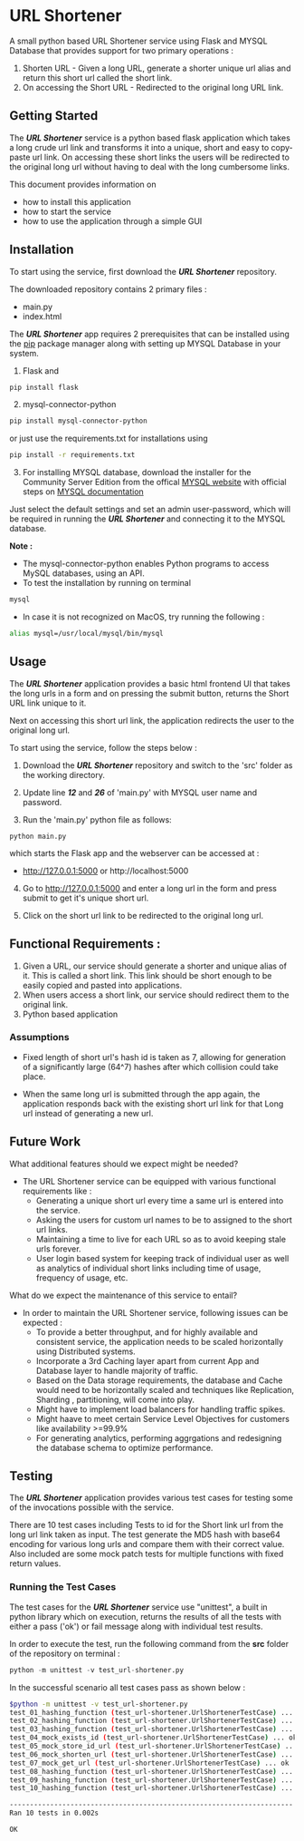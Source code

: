 # URL Shortener
A small python based URL Shortener service using Flask and MYSQL Database that provides support for two primary operations :

1. Shorten URL - Given a long URL, generate a shorter unique url alias and return this short url called the short link.
2. On accessing the Short URL - Redirected to the original long URL link.

## Getting Started 

The **_URL Shortener_** service is a python based flask application which takes a long crude url link and transforms it into a unique, short and easy to copy-paste url link. On accessing these short links the users will be redirected to the original long url without having to deal with the long cumbersome links. 

This document provides information on 
- how to install this application
- how to start the service
- how to use the application through a simple GUI 

## Installation
To start using the service, first download the **_URL Shortener_** repository.

The downloaded repository contains 2 primary files :
- main.py
- index.html

The **_URL Shortener_** app requires 2 prerequisites that can be installed using the [pip](https://pip.pypa.io/en/stable/) package manager along with setting up MYSQL Database in your system.

1. Flask and
```bash
pip install flask
```

2. mysql-connector-python
```bash
pip install mysql-connector-python
```

or just use the requirements.txt for installations using 
```bash
pip install -r requirements.txt
```

3. For installing MYSQL database, download the installer for the Community Server Edition from the offical [MYSQL website](https://dev.mysql.com/downloads/mysql/) with official steps on [MYSQL documentation](https://dev.mysql.com/doc/mysql-installation-excerpt/8.0/en/)

Just select the default settings and set an admin user-password,
which will be required in running the **_URL Shortener_** and connecting it to the MYSQL database.


**Note :** 
- The mysql-connector-python enables Python programs to access MySQL databases, using an API.
- To test the installation by running on terminal
```bash
mysql
```
- In case it is not recognized on MacOS, try running the following :
```bash
alias mysql=/usr/local/mysql/bin/mysql
```

## Usage


The **_URL Shortener_** application provides a basic html frontend UI that takes the long urls in a form and on pressing the submit button, returns the Short URL link unique to it. 

Next on accessing this short url link, the application redirects the user to the original long url.

To start using the service, follow the steps below :

1. Download the **_URL Shortener_** repository and switch to the 'src' folder as the working directory.

2. Update line **_12_** and **_26_** of 'main.py' with MYSQL user name and password.

3. Run the 'main.py' python file as follows:
```
python main.py
```
which starts the Flask app and the webserver can be accessed at :
- http://127.0.0.1:5000 or http://localhost:5000

4. Go to http://127.0.0.1:5000 and enter a long url in the form and press submit to get it's unique short url.

5. Click on the short url link to be redirected to the original long url.


## Functional Requirements :

1. Given a URL, our service should generate a shorter and unique alias of it. This is
called a short link. This link should be short enough to be easily copied and pasted
into applications.
2. When users access a short link, our service should redirect them to the original
link.
3. Python based application 

### Assumptions 

- Fixed length of short url's hash id is taken as 7, allowing for generation of a significantly large (64^7) hashes after which collision could take place.

- When the same long url is submitted through the app again, the application responds back with the existing short url link for that Long url instead of generating a new url.

## Future Work 

What additional features should we expect might be needed?

- The URL Shortener service can be equipped with various functional requirements like :
   * Generating a unique short url every time a same url is entered into the service.
   * Asking the users for custom url names to be to assigned to the 
   short url links.
   * Maintaining a time to live for each URL so as to avoid keeping stale urls forever.
   * User login based system for keeping track of individual user as well as analytics of individual short links including time of usage, frequency of usage, etc.


What do we expect the maintenance of this service to entail?

- In order to maintain the URL Shortener service, following issues can be expected :
   * To provide a better throughput, and for highly available and consistent service, the application needs to be scaled horizontally using Distributed systems.
   * Incorporate a 3rd Caching layer apart from current App and Database layer to handle majority of traffic.
   * Based on the Data storage requirements, the database and Cache would need to be horizontally scaled and techniques like Replication, Sharding , partitioning, will come into play.
   * Might have to implement load balancers for handling traffic spikes.
   * Might haave to meet certain Service Level Objectives for customers like availability >=99.9%
   * For generating analytics, performing aggrgations and redesigning the database schema to optimize performance.


## Testing

The **_URL Shortener_** application provides various test cases for testing some of the invocations possible with the service. 

There are 10 test cases including Tests to id for the Short link url from the long url link taken as input. The test generate the MD5 hash with base64 encoding for various long urls and compare them with their correct value. Also included are some mock patch tests for multiple functions with fixed return values.


### Running the Test Cases

The test cases for the **_URL Shortener_** service use "unittest", a built in python library which on execution, returns the results of all the tests with either a pass ('ok') or fail message along with individual test results. 

In order to execute the test, run the following command from the **src** folder of the repository on terminal :

```Python
python -m unittest -v test_url-shortener.py 
```

In the successful scenario all test cases pass as shown below :

```bash
$python -m unittest -v test_url-shortener.py 
test_01_hashing_function (test_url-shortener.UrlShortenerTestCase) ... ok
test_02_hashing_function (test_url-shortener.UrlShortenerTestCase) ... ok
test_03_hashing_function (test_url-shortener.UrlShortenerTestCase) ... ok
test_04_mock_exists_id (test_url-shortener.UrlShortenerTestCase) ... ok
test_05_mock_store_id_url (test_url-shortener.UrlShortenerTestCase) ... ok
test_06_mock_shorten_url (test_url-shortener.UrlShortenerTestCase) ... ok
test_07_mock_get_url (test_url-shortener.UrlShortenerTestCase) ... ok
test_08_hashing_function (test_url-shortener.UrlShortenerTestCase) ... ok
test_09_hashing_function (test_url-shortener.UrlShortenerTestCase) ... ok
test_10_hashing_function (test_url-shortener.UrlShortenerTestCase) ... ok

----------------------------------------------------------------------
Ran 10 tests in 0.002s

OK
```

